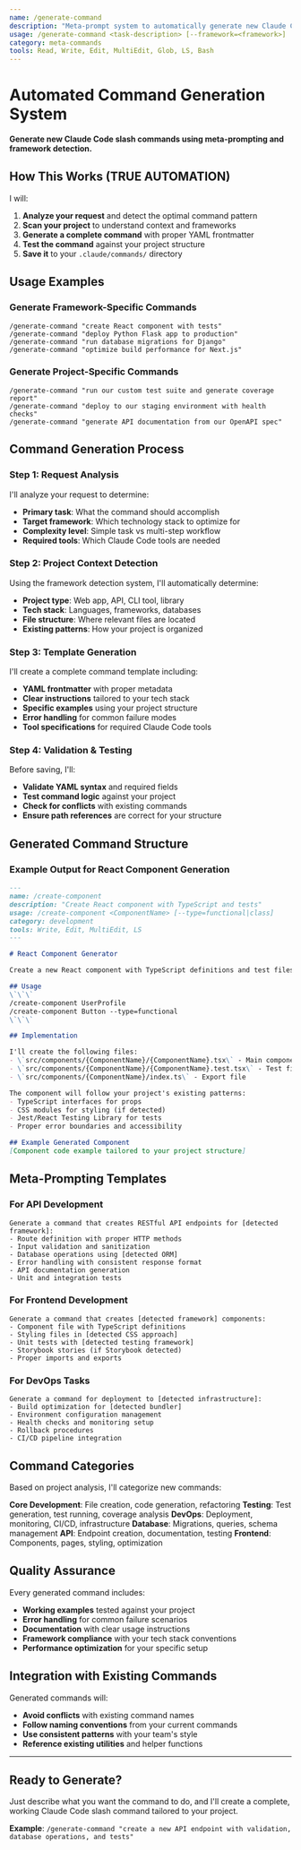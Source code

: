 ```yaml
---
name: /generate-command
description: "Meta-prompt system to automatically generate new Claude Code slash commands"
usage: /generate-command <task-description> [--framework=<framework>]
category: meta-commands
tools: Read, Write, Edit, MultiEdit, Glob, LS, Bash
---
```


# Automated Command Generation System

**Generate new Claude Code slash commands using meta-prompting and framework detection.**

## How This Works (TRUE AUTOMATION)

I will:
1. **Analyze your request** and detect the optimal command pattern
2. **Scan your project** to understand context and frameworks
3. **Generate a complete command** with proper YAML frontmatter
4. **Test the command** against your project structure
5. **Save it** to your `.claude/commands/` directory

## Usage Examples

### Generate Framework-Specific Commands
```
/generate-command "create React component with tests"
/generate-command "deploy Python Flask app to production" 
/generate-command "run database migrations for Django"
/generate-command "optimize build performance for Next.js"
```

### Generate Project-Specific Commands
```
/generate-command "run our custom test suite and generate coverage report"
/generate-command "deploy to our staging environment with health checks"
/generate-command "generate API documentation from our OpenAPI spec"
```

## Command Generation Process

### Step 1: Request Analysis
I'll analyze your request to determine:
- **Primary task**: What the command should accomplish
- **Target framework**: Which technology stack to optimize for
- **Complexity level**: Simple task vs multi-step workflow
- **Required tools**: Which Claude Code tools are needed

### Step 2: Project Context Detection
Using the framework detection system, I'll automatically determine:
- **Project type**: Web app, API, CLI tool, library
- **Tech stack**: Languages, frameworks, databases
- **File structure**: Where relevant files are located
- **Existing patterns**: How your project is organized

### Step 3: Template Generation
I'll create a complete command template including:
- **YAML frontmatter** with proper metadata
- **Clear instructions** tailored to your tech stack
- **Specific examples** using your project structure
- **Error handling** for common failure modes
- **Tool specifications** for required Claude Code tools

### Step 4: Validation & Testing
Before saving, I'll:
- **Validate YAML syntax** and required fields
- **Test command logic** against your project
- **Check for conflicts** with existing commands
- **Ensure path references** are correct for your structure

## Generated Command Structure

### Example Output for React Component Generation
```markdown
---
name: /create-component
description: "Create React component with TypeScript and tests"
usage: /create-component <ComponentName> [--type=functional|class]
category: development
tools: Write, Edit, MultiEdit, LS
---

# React Component Generator

Create a new React component with TypeScript definitions and test files.

## Usage
\`\`\`
/create-component UserProfile
/create-component Button --type=functional
\`\`\`

## Implementation

I'll create the following files:
- \`src/components/{ComponentName}/{ComponentName}.tsx\` - Main component
- \`src/components/{ComponentName}/{ComponentName}.test.tsx\` - Test file  
- \`src/components/{ComponentName}/index.ts\` - Export file

The component will follow your project's existing patterns:
- TypeScript interfaces for props
- CSS modules for styling (if detected)
- Jest/React Testing Library for tests
- Proper error boundaries and accessibility

## Example Generated Component
[Component code example tailored to your project structure]
```

## Meta-Prompting Templates

### For API Development
```
Generate a command that creates RESTful API endpoints for [detected framework]:
- Route definition with proper HTTP methods
- Input validation and sanitization  
- Database operations using [detected ORM]
- Error handling with consistent response format
- API documentation generation
- Unit and integration tests
```

### For Frontend Development
```
Generate a command that creates [detected framework] components:
- Component file with TypeScript definitions
- Styling files in [detected CSS approach]
- Unit tests with [detected testing framework]
- Storybook stories (if Storybook detected)
- Proper imports and exports
```

### For DevOps Tasks
```
Generate a command for deployment to [detected infrastructure]:
- Build optimization for [detected bundler]
- Environment configuration management
- Health checks and monitoring setup
- Rollback procedures
- CI/CD pipeline integration
```

## Command Categories

Based on project analysis, I'll categorize new commands:

**Core Development**: File creation, code generation, refactoring
**Testing**: Test generation, test running, coverage analysis
**DevOps**: Deployment, monitoring, CI/CD, infrastructure
**Database**: Migrations, queries, schema management
**API**: Endpoint creation, documentation, testing
**Frontend**: Components, pages, styling, optimization

## Quality Assurance

Every generated command includes:
- **Working examples** tested against your project
- **Error handling** for common failure scenarios  
- **Documentation** with clear usage instructions
- **Framework compliance** with your tech stack conventions
- **Performance optimization** for your specific setup

## Integration with Existing Commands

Generated commands will:
- **Avoid conflicts** with existing command names
- **Follow naming conventions** from your current commands
- **Use consistent patterns** with your team's style
- **Reference existing utilities** and helper functions

---

## Ready to Generate?

Just describe what you want the command to do, and I'll create a complete, working Claude Code slash command tailored to your project.

**Example**: `/generate-command "create a new API endpoint with validation, database operations, and tests"`